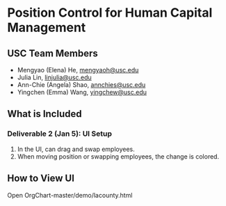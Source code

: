 # Position Control for Human Capital Management
## USC Team Members
  * Mengyao (Elena) He, mengyaoh@usc.edu
  * Julia Lin, linjulia@usc.edu
  * Ann-Chie (Angela) Shao, annchies@usc.edu
  * Yingchen (Emma) Wang, yingchew@usc.edu

## What is Included
### Deliverable 2 (Jan 5): UI Setup
1. In the UI, can drag and swap employees.
2. When moving position or swapping employees, the change is colored.

## How to View UI
   Open OrgChart-master/demo/lacounty.html